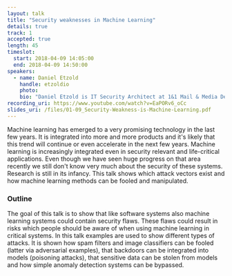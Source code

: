 ```yaml
---
layout: talk
title: "Security weaknesses in Machine Learning"
details: true
track: 1
accepted: true
length: 45
timeslot:
  start: 2018-04-09 14:05:00
  end: 2018-04-09 14:50:00
speakers: 
  - name: Daniel Etzold
    handle: etzoldio
    photo: 
    bio: "Daniel Etzold is IT Security Architect at 1&1 Mail & Media Development & Technology GmbH and is responsible for the Secure Software Development Lifecycle. He creates threat models, performs reviews and penetration tests and advises developers, product managers and executives. He also analyses the security risks which arise due to the use of machine learning and how machine learning can be used to increase the security of software systems."
recording_uri: https://www.youtube.com/watch?v=EaPORv6_oCc
slides_uri: /files/01-09_Security-Weakness-is-Machine-Learning.pdf
---
```


Machine learning has emerged to a very promising technology in the last few years.
It is integrated into more and more products and it's likely that this trend will continue or even accelerate in the next few years.
Machine learning is increasingly integrated even in security relevant and life-critical applications.
Even though we have seen huge progress on that area recently we still don't know very much about the security of these systems.
Research is still in its infancy.
This talk shows which attack vectors exist and how machine learning methods can be fooled and manipulated.

### Outline
The goal of this talk is to show that like software systems also machine learning systems could contain security flaws.
These flaws could result in risks which people should be aware of when using machine learning in critical systems.
In this talk examples are used to show different types of attacks.
It is shown how spam filters and image classifiers can be fooled (latter via adversarial examples), that backdoors can be integrated into models (poisoning attacks), that sensitive data can be stolen from models and how simple anomaly detection systems can be bypassed.
